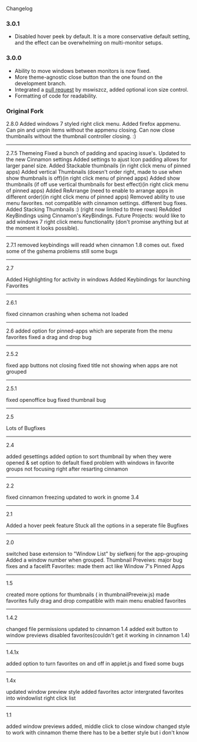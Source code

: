 Changelog

### 3.0.1

  * Disabled hover peek by default. It is a more conservative default setting, and the effect can be overwhelming on multi-monitor setups.

### 3.0.0

  * Ability to move windows between monitors is now fixed.
  * More theme-agnostic close button than the one found on the development branch.
  * Integrated a [pull request](https://github.com/jake-phy/WindowIconList/pull/155) by mswiszcz, added optional icon size control.
  * Formatting of code for readability.

### Original Fork

2.8.0
Added windows 7 styled right click menu. 
	Added firefox appmenu.
Can pin and unpin items without the appmenu closing.
Can now close thumbnails without the thumbnail controller closing.  :)
_____
2.7.5
Themeing
	Fixed a bunch of padding and spacing issue's.
Updated to the new Cinnamon settings
	Added settings to ajust Icon padding allows for larger panel size.
	Added Stackable thumbnails (in right click menu of pinned apps)
	Added vertical Thumbnails (doesn't order right,  made to use when show thumbnails is off)(in right click menu of pinned apps)
	Added show thumbnails (if off use vertical thumbnails for best effect)(in right click menu of pinned apps)
	Added ReArrange (need to enable to arrange apps in different order)(in right click menu of pinned apps)
	Removed ability to use menu favorites.  not compatible with cinnamon settings.
different bug fixes.
Added Stacking Thumbnails :) (right now limited to three rows)
ReAdded KeyBindings using Cinnamon's KeyBindings.
Future Projects:  would like to add windows 7 right click menu functionality (don't promise anything but at the moment it looks possible).
_____
2.7.1
removed keybindings will readd when cinnamon 1.8 comes out.
fixed some of the gshema problems
still some bugs
_____
2.7

Added Highlighting for activity in windows 
Added Keybindings for launching Favorites
___________
2.6.1

fixed cinnamon crashing when schema not loaded
____
2.6 
added option for pinned-apps which are seperate from the menu favorites 
fixed a drag and drop bug
_________
2.5.2

fixed app buttons not closing
fixed title not showing when apps are not grouped
____
2.5.1

fixed openoffice bug
fixed thumbnail bug
____
2.5

Lots of Bugfixes

___________

2.4

added gesettings
added option to sort thumbnail by when they were opened & set option to default
fixed problem with windows in favorite groups not focusing right after resarting cinnamon

___________

2.2

fixed cinnamon freezing
updated to work in gnome 3.4

___________

2.1

Added a hover peek feature
Stuck all the options in a seperate file
Bugfixes

___________

2.0

switched base extension to "Window List" by siefkenj for the app-grouping
Added a window number when grouped.
Thumbnail Preveiws:  major bug fixes and a facelift
Favorites:  made them act like Window 7's Pinned Apps

___________

1.5

created more options for thumbnails ( in thumbnailPreveiw.js)
made favorites fully drag and drop compatible with main menu
enabled favorites

-------------------

1.4.2

changed file permissions
updated to cinnamon 1.4
added exit button to window previews
disabled favorites(couldn't get it working in cinnamon 1.4)

-------------------

1.4.1x

added  option to turn favorites on and off in applet.js
and fixed some bugs

-------------------

1.4x

updated window preview style
added favorites actor
intergrated favorites into windowlist right click list

-------------------

 

1.1

added window previews
added,  middle click to close window
changed style to work with cinnamon theme there has to be a better style but i don't know
